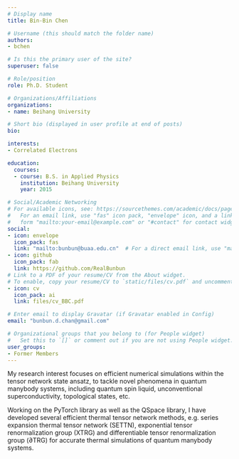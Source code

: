 ```yaml
---
# Display name
title: Bin-Bin Chen

# Username (this should match the folder name)
authors:
- bchen

# Is this the primary user of the site?
superuser: false

# Role/position
role: Ph.D. Student

# Organizations/Affiliations
organizations:
- name: Beihang University

# Short bio (displayed in user profile at end of posts)
bio:  

interests:
- Correlated Electrons

education:
  courses:
  - course: B.S. in Applied Physics
    institution: Beihang University
    year: 2015

# Social/Academic Networking
# For available icons, see: https://sourcethemes.com/academic/docs/page-builder/#icons
#   For an email link, use "fas" icon pack, "envelope" icon, and a link in the
#   form "mailto:your-email@example.com" or "#contact" for contact widget.
social:
- icon: envelope
  icon_pack: fas
  link: "mailto:bunbun@buaa.edu.cn"  # For a direct email link, use "mailto:test@example.org".
- icon: github 
  icon_pack: fab 
  link: https://github.com/RealBunbun
# Link to a PDF of your resume/CV from the About widget.
# To enable, copy your resume/CV to `static/files/cv.pdf` and uncomment the lines below.
- icon: cv
  icon_pack: ai
  link: files/cv_BBC.pdf

# Enter email to display Gravatar (if Gravatar enabled in Config)
email: "bunbun.d.chan@gmail.com"

# Organizational groups that you belong to (for People widget)
#   Set this to `[]` or comment out if you are not using People widget.
user_groups:
- Former Members
---
```

My research interest focuses on efficient numerical simulations within the tensor network state ansatz,
to tackle novel phenomena in quantum manybody systems, including quantum spin liquid, unconventional 
superconductivity, topological states, etc. 

Working on the PyTorch library as well as the QSpace library, I have developed several efficient thermal 
tensor network methods, e.g. series expansion thermal tensor network (SETTN), exponential tensor 
renormalization group (XTRG) and differentiable tensor renormalization group ($\partial$TRG) for 
accurate thermal simulations of quantum manybody systems.


